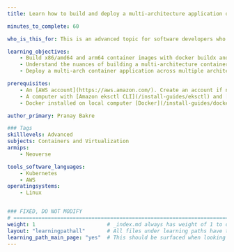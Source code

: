 ```yaml
---
title: Learn how to build and deploy a multi-architecture application on Amazon EKS

minutes_to_complete: 60

who_is_this_for: This is an advanced topic for software developers who want to understand how to build and deploy a multi-architecture application with x86/amd64 and arm64-based container images on Amazon EKS

learning_objectives: 
    - Build x86/amd64 and arm64 container images with docker buildx and docker manifest
    - Understand the nuances of building a multi-architecture container image
    - Deploy a multi-arch container application across multiple architectures in a single Amazon EKS cluster

prerequisites:
    - An [AWS account](https://aws.amazon.com/). Create an account if needed.
    - A computer with [Amazon eksctl CLI](/install-guides/eksctl) and [kubectl](/install-guides/kubectl/)installed.
    - Docker installed on local computer [Docker](/install-guides/docker)

author_primary: Pranay Bakre

### Tags
skilllevels: Advanced
subjects: Containers and Virtualization
armips:
    - Neoverse

tools_software_languages:
    - Kubernetes
    - AWS
operatingsystems:
    - Linux


### FIXED, DO NOT MODIFY
# ================================================================================
weight: 1                       # _index.md always has weight of 1 to order correctly
layout: "learningpathall"       # All files under learning paths have this same wrapper
learning_path_main_page: "yes"  # This should be surfaced when looking for related content. Only set for _index.md of learning path content.
---
```

